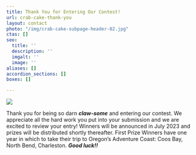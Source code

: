 ```yaml
---
title: Thank You for Entering Our Contest!
url: crab-cake-thank-you
layout: contact
photo: "/img/crab-cake-subpage-header-02.jpg"
ctas: []
seo:
  title: ''
  description: ''
  imgalt: ''
  image: ''
aliases: []
accordion_sections: []
boxes: []

---
```

![](/img/thank-you-page-logo-text-cake.jpg)

Thank you for being so darn **_claw-some_** and entering our contest. We appreciate all the hard work you put into your submission and we are excited to review your entry! Winners will be announced in July 2023 and prizes will be distributed shortly thereafter. First Prize Winners have one year in which to take their trip to Oregon’s Adventure Coast: Coos Bay, North Bend, Charleston. **_Good luck!!_**